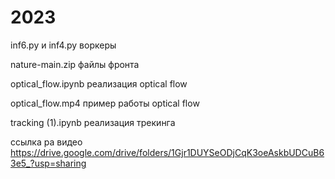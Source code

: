 # 2023

inf6.py и inf4.py воркеры 

nature-main.zip файлы фронта

optical_flow.ipynb реализация optical flow

optical_flow.mp4 пример работы optical flow

tracking (1).ipynb реализация трекинга

ссылка ра видео 
https://drive.google.com/drive/folders/1Gjr1DUYSeODjCqK3oeAskbUDCuB63e5_?usp=sharing
